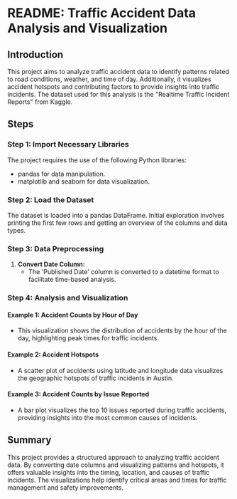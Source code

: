 # README: Traffic Accident Data Analysis and Visualization

## Introduction

This project aims to analyze traffic accident data to identify patterns related to road conditions, weather, and time of day. Additionally, it visualizes accident hotspots and contributing factors to provide insights into traffic incidents. The dataset used for this analysis is the "Realtime Traffic Incident Reports" from Kaggle.

## Steps

### Step 1: Import Necessary Libraries
The project requires the use of the following Python libraries:
- pandas for data manipulation.
- matplotlib and seaborn for data visualization.

### Step 2: Load the Dataset
The dataset is loaded into a pandas DataFrame. Initial exploration involves printing the first few rows and getting an overview of the columns and data types.

### Step 3: Data Preprocessing
1. **Convert Date Column:**
   - The 'Published Date' column is converted to a datetime format to facilitate time-based analysis.

### Step 4: Analysis and Visualization

#### Example 1: Accident Counts by Hour of Day
- This visualization shows the distribution of accidents by the hour of the day, highlighting peak times for traffic incidents.

#### Example 2: Accident Hotspots
- A scatter plot of accidents using latitude and longitude data visualizes the geographic hotspots of traffic incidents in Austin.

#### Example 3: Accident Counts by Issue Reported
- A bar plot visualizes the top 10 issues reported during traffic accidents, providing insights into the most common causes of incidents.

## Summary
This project provides a structured approach to analyzing traffic accident data. By converting date columns and visualizing patterns and hotspots, it offers valuable insights into the timing, location, and causes of traffic incidents. The visualizations help identify critical areas and times for traffic management and safety improvements.
